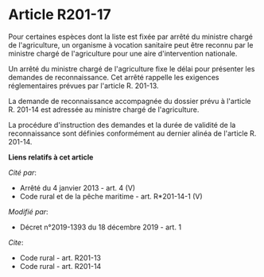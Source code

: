 # Article R201-17

Pour certaines espèces dont la liste est fixée par arrêté du ministre chargé de l'agriculture, un organisme à vocation
sanitaire peut être reconnu par le ministre chargé de l'agriculture pour une aire d'intervention nationale.

Un arrêté du ministre chargé de l'agriculture fixe le délai pour présenter les demandes de reconnaissance. Cet arrêté
rappelle les exigences réglementaires prévues par l'article R. 201-13.

La demande de reconnaissance accompagnée du dossier prévu à l'article R. 201-14 est adressée au ministre chargé de
l'agriculture.

La procédure d'instruction des demandes et la durée de validité de la reconnaissance sont définies conformément au dernier
alinéa de l'article R. 201-14.

**Liens relatifs à cet article**

_Cité par_:

  - Arrêté du 4 janvier 2013 - art. 4 (V)
  - Code rural et de la pêche maritime - art. R*201-14-1 (V)

_Modifié par_:

  - Décret n°2019-1393 du 18 décembre 2019 - art. 1

_Cite_:

  - Code rural - art. R201-13
  - Code rural - art. R201-14
